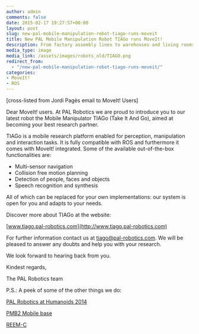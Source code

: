 ```yaml
---
author: admin
comments: false
date: 2015-02-17 19:27:57+00:00
layout: post
slug: new-pal-mobile-manipulation-robot-tiago-runs-moveit
title: New PAL Mobile Manipulation Robot TIAGo runs MoveIt!
description: From factory assembly lines to warehouses and living rooms, robots are always expanding their role in our lives. Both hardware and software are critical for this transformation, so students taking the Intro to Robotics class in Columbia University’s Mechanical Engineering Dept. are using a Baxter Robot (Rethink Robotics Inc.) along with MoveIt! to learn robotics fundamentals. ...
media_type: image
media_link: /assets/images/robots_old/TIAGO.png
redirect_from:
  - "/new-pal-mobile-manipulation-robot-tiago-runs-moveit/"
categories:
- MoveIt!
- ROS
---
```


[cross-listed from Jordi Pagès email to MoveIt! Users]

Dear MoveIt! users. At PAL Robotics we are proud to introduce you to our latest robot the Mobile Manipulator TIAGo (Take It And Go), aimed at becoming your best research partner.

TIAGo is a mobile research platform enabled for perception, manipulation and interaction tasks. It is fully compatible with ROS and furthermore it comes with MoveIt! integrated. Some of the available out-of-the-box functionalities are:
* Multi-sensor navigation
* Collision free motion planning
* Detection of people, faces and objects
* Speech recognition and synthesis

All of which can be replaced for your own implementations: our system is open for you and adapts to your needs.

Discover more about TIAGo at the website:

[www.tiago.pal-robotics.com](http://www.tiago.pal-robotics.com)

For further information contact us at tiago@pal-robotics.com. We will be pleased to answer any doubts and help you with your research.

We look forward to hearing back from you.

Kindest regards,

The PAL Robotics team


P.S.: A peek of some of the other things we do:

[PAL Robotics at Humanoids 2014](https://www.youtube.com/watch?v=KzALr5Ie4fI)

[PMB2 Mobile base](https://www.youtube.com/watch?v=qmhuy7ZXSQI)

[REEM-C](https://www.youtube.com/watch?v=4HZIDpNSKyc)
